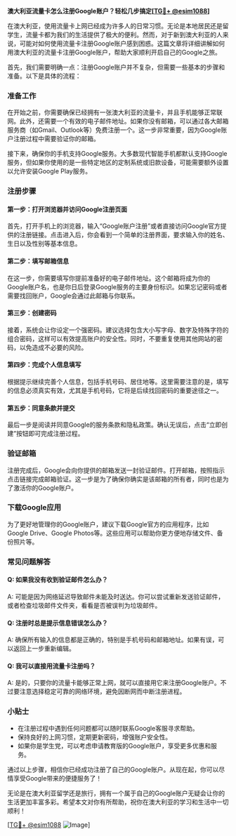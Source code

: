 **澳大利亚流量卡怎么注册Google账户？轻松几步搞定[[TG💪+ @esim1088](https://t.me/s/esim1088)]**

在澳大利亚，使用流量卡上网已经成为许多人的日常习惯。无论是本地居民还是留学生，流量卡都为我们的生活提供了极大的便利。然而，对于新到澳大利亚的人来说，可能对如何使用流量卡注册Google账户感到困惑。这篇文章将详细讲解如何用澳大利亚的流量卡注册Google账户，帮助大家顺利开启自己的Google之旅。

首先，我们需要明确一点：注册Google账户并不复杂，但需要一些基本的步骤和准备。以下是具体的流程：

### 准备工作

在开始之前，你需要确保已经拥有一张澳大利亚的流量卡，并且手机能够正常联网。此外，还需要一个有效的电子邮件地址。如果你没有邮箱，可以通过各大邮箱服务商（如Gmail、Outlook等）免费注册一个。这一步非常重要，因为Google账户注册过程中需要验证你的邮箱。

接下来，确保你的手机支持Google服务。大多数现代智能手机都默认支持Google服务，但如果你使用的是一些特定地区的定制系统或旧款设备，可能需要额外设置以允许安装Google Play服务。

### 注册步骤

#### 第一步：打开浏览器并访问Google注册页面

首先，打开手机上的浏览器，输入“Google账户注册”或者直接访问Google官方提供的注册链接。点击进入后，你会看到一个简单的注册界面，要求输入你的姓名、生日以及性别等基本信息。

#### 第二步：填写邮箱信息

在这一步，你需要填写你提前准备好的电子邮件地址。这个邮箱将成为你的Google账户名，也是你日后登录Google服务的主要身份标识。如果忘记密码或者需要找回账户，Google会通过此邮箱与你联系。

#### 第三步：创建密码

接着，系统会让你设定一个强密码。建议选择包含大小写字母、数字及特殊字符的组合密码，这样可以有效提高账户的安全性。同时，不要重复使用其他网站的密码，以免造成不必要的风险。

#### 第四步：完成个人信息填写

根据提示继续完善个人信息，包括手机号码、居住地等。这里需要注意的是，填写的信息必须真实有效，尤其是手机号码，它将是后续找回密码的重要途径之一。

#### 第五步：同意条款并提交

最后一步是阅读并同意Google的服务条款和隐私政策。确认无误后，点击“立即创建”按钮即可完成注册过程。

### 验证邮箱

注册完成后，Google会向你提供的邮箱发送一封验证邮件。打开邮箱，按照指示点击链接完成邮箱验证。这一步是为了确保你确实是该邮箱的所有者，同时也是为了激活你的Google账户。

### 下载Google应用

为了更好地管理你的Google账户，建议下载Google官方的应用程序，比如Google Drive、Google Photos等。这些应用可以帮助你更方便地存储文件、备份照片等。

### 常见问题解答

#### Q: 如果我没有收到验证邮件怎么办？
A: 可能是因为网络延迟导致邮件未能及时送达。你可以尝试重新发送验证邮件，或者检查垃圾邮件文件夹，看看是否被误判为垃圾邮件。

#### Q: 注册时总是提示信息错误怎么办？
A: 确保所有输入的信息都是正确的，特别是手机号码和邮箱地址。如果有误，可以返回上一步重新编辑。

#### Q: 我可以直接用流量卡注册吗？
A: 是的，只要你的流量卡能够正常上网，就可以直接用它来注册Google账户。不过要注意选择稳定可靠的网络环境，避免因断网而中断注册进程。

### 小贴士

- 在注册过程中遇到任何问题都可以随时联系Google客服寻求帮助。
- 保持良好的上网习惯，定期更新密码，增强账户安全性。
- 如果你是学生党，可以考虑申请教育版的Google账户，享受更多优惠和服务。

通过以上步骤，相信你已经成功注册了自己的Google账户。从现在起，你可以尽情享受Google带来的便捷服务了！

无论是在澳大利亚留学还是旅行，拥有一个属于自己的Google账户无疑会让你的生活更加丰富多彩。希望本文对你有所帮助，祝你在澳大利亚的学习和生活中一切顺利！

[[TG💪+ @esim1088](https://t.me/s/esim1088) ![Image](https://i.postimg.cc/4NQfJmqS/Snipaste-2025-05-13-00-14-12.png)]